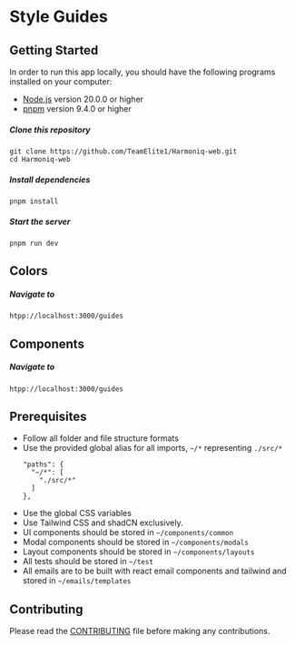 # Style Guides

## Getting Started

In order to run this app locally, you should have the following programs installed on your computer:

- [Node.js](https://nodejs.org/) version 20.0.0 or higher
- [pnpm](https://yarnpkg.com/) version 9.4.0 or higher

##### Clone this repository

```
git clone https://github.com/TeamElite1/Harmoniq-web.git
cd Harmoniq-web
```

##### Install dependencies

```
pnpm install
```

##### Start the server

```
pnpm run dev
```

## Colors

##### Navigate to

```
htpp://localhost:3000/guides
```

## Components

##### Navigate to

```
htpp://localhost:3000/guides
```

## Prerequisites

- Follow all folder and file structure formats
- Use the provided global alias for all imports, `~/*` representing `./src/*`
  ```
  "paths": {
    "~/*": [
      "./src/*"
    ]
  },
  ```
- Use the global CSS variables
- Use Tailwind CSS and shadCN exclusively.
- UI components should be stored in `~/components/common`
- Modal components should be stored in `~/components/modals`
- Layout components should be stored in `~/components/layouts`
- All tests should be stored in `~/test`
- All emails are to be built with react email components and tailwind and stored in `~/emails/templates`

## Contributing

Please read the [CONTRIBUTING](./CONTRIBUTING.md) file before making any contributions.
